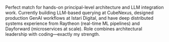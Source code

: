 Perfect match for hands-on principal-level architecture and LLM integration work. Currently building LLM-based querying at CubeNexus, designed production GenAI workflows at Istari Digital, and have deep distributed systems experience from Raytheon (real-time ML pipelines) and Dayforward (microservices at scale). Role combines architectural leadership with coding—exactly my strength.
